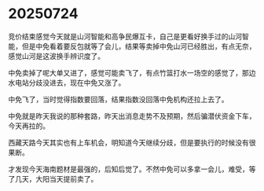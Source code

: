# 20250724

竞价结束感觉今天就是山河智能和高争民爆互卡，自己是更看好换手过的山河智能，但是中免看着要反包就等了会儿，结果等卖掉中免山河已经胜出，有点无奈，感觉山河是这波换手辨识度了。

中免卖掉了呢大单又进了，感觉可能卖飞了，有点竹篮打水一场空的感觉了，那边水电站分歧没进去，现在中免又涨了。

中免飞了，当时觉得指数要回落，结果指数没回落中免机构还拉上去了。

中免就是昨天我说的那种套路，昨天出消息走势不及预期，然后骗潜伏资金下车，今天再拉的。

西藏天路今天其实也有上车机会，明知道今天继续分歧，但是要执行的时候没有很果断。

才发现今天海南题材是最强的，后知后觉了。不然中免可以多拿一会儿，难受，等了几天，大阳当天提前卖了。
